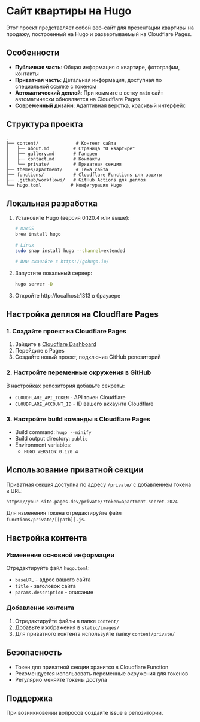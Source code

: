 # Сайт квартиры на Hugo

Этот проект представляет собой веб-сайт для презентации квартиры на продажу, построенный на Hugo и развертываемый на Cloudflare Pages.

## Особенности

- **Публичная часть**: Общая информация о квартире, фотографии, контакты
- **Приватная часть**: Детальная информация, доступная по специальной ссылке с токеном
- **Автоматический деплой**: При коммите в ветку `main` сайт автоматически обновляется на Cloudflare Pages
- **Современный дизайн**: Адаптивная верстка, красивый интерфейс

## Структура проекта

```
.
├── content/              # Контент сайта
│   ├── about.md         # Страница "О квартире"
│   ├── gallery.md       # Галерея
│   ├── contact.md       # Контакты
│   └── private/         # Приватная секция
├── themes/apartment/     # Тема сайта
├── functions/           # Cloudflare Functions для защиты
├── .github/workflows/   # GitHub Actions для деплоя
└── hugo.toml           # Конфигурация Hugo
```

## Локальная разработка

1. Установите Hugo (версия 0.120.4 или выше):
   ```bash
   # macOS
   brew install hugo

   # Linux
   sudo snap install hugo --channel=extended

   # Или скачайте с https://gohugo.io/
   ```

2. Запустите локальный сервер:
   ```bash
   hugo server -D
   ```

3. Откройте http://localhost:1313 в браузере

## Настройка деплоя на Cloudflare Pages

### 1. Создайте проект на Cloudflare Pages

1. Зайдите в [Cloudflare Dashboard](https://dash.cloudflare.com/)
2. Перейдите в Pages
3. Создайте новый проект, подключив GitHub репозиторий

### 2. Настройте переменные окружения в GitHub

В настройках репозитория добавьте секреты:
- `CLOUDFLARE_API_TOKEN` - API токен Cloudflare
- `CLOUDFLARE_ACCOUNT_ID` - ID вашего аккаунта Cloudflare

### 3. Настройте build команды в Cloudflare Pages

- Build command: `hugo --minify`
- Build output directory: `public`
- Environment variables:
  - `HUGO_VERSION`: `0.120.4`

## Использование приватной секции

Приватная секция доступна по адресу `/private/` с добавлением токена в URL:

```
https://your-site.pages.dev/private/?token=apartment-secret-2024
```

Для изменения токена отредактируйте файл `functions/private/[[path]].js`.

## Настройка контента

### Изменение основной информации

Отредактируйте файл `hugo.toml`:
- `baseURL` - адрес вашего сайта
- `title` - заголовок сайта
- `params.description` - описание

### Добавление контента

1. Отредактируйте файлы в папке `content/`
2. Добавьте изображения в `static/images/`
3. Для приватного контента используйте папку `content/private/`

## Безопасность

- Токен для приватной секции хранится в Cloudflare Function
- Рекомендуется использовать переменные окружения для токенов
- Регулярно меняйте токены доступа

## Поддержка

При возникновении вопросов создайте issue в репозитории.
